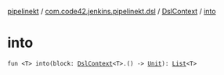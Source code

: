 [pipelinekt](../../index.md) / [com.code42.jenkins.pipelinekt.dsl](../index.md) / [DslContext](index.md) / [into](./into.md)

# into

`fun <T> into(block: `[`DslContext`](index.md)`<T>.() -> `[`Unit`](https://kotlinlang.org/api/latest/jvm/stdlib/kotlin/-unit/index.html)`): `[`List`](https://kotlinlang.org/api/latest/jvm/stdlib/kotlin.collections/-list/index.html)`<T>`